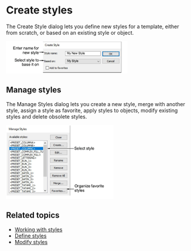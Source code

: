 # Create styles

The Create Style dialog lets you define new styles for a template, either from scratch, or based on an existing style or object.

![CreateStyle.png](assets/CreateStyle.png)

## Manage styles

The Manage Styles dialog lets you create a new style, merge with another style, assign a style as favorite, apply styles to objects, modify existing styles and delete obsolete styles.

![summary_-_edit00018.png](assets/summary_-_edit00018.png)

## Related topics

- [Working with styles](../../Digitizing/properties/Working_with_styles)
- [Define styles](../../Digitizing/properties/Define_styles)
- [Modify styles](../../Digitizing/properties/Modify_styles)
